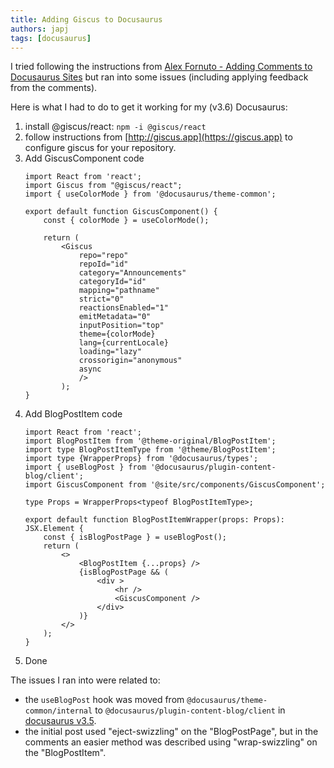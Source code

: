 ```yaml
---
title: Adding Giscus to Docusaurus
authors: japj
tags: [docusaurus]
---
```


I tried following the instructions from [Alex Fornuto - Adding Comments to Docusaurus Sites](https://alexfornuto.com/blog/2024/04/01/giscus/) 
but ran into some issues (including applying feedback from the comments).

Here is what I had to do to get it working for my (v3.6) Docusaurus:
<!-- truncate -->

1. install @giscus/react: `npm -i @giscus/react`
2. follow instructions from [http://giscus.app](https://giscus.app) to configure giscus for your repository.
3. Add GiscusComponent code
    ```tsx title='src/components/GiscusComponent/index.tsx'
    import React from 'react';
    import Giscus from "@giscus/react";
    import { useColorMode } from '@docusaurus/theme-common';
    
    export default function GiscusComponent() {
        const { colorMode } = useColorMode();
    
        return (
            <Giscus
                repo="repo"
                repoId="id"
                category="Announcements"
                categoryId="id"
                mapping="pathname"
                strict="0"
                reactionsEnabled="1"
                emitMetadata="0"
                inputPosition="top"
                theme={colorMode}
                lang={currentLocale}
                loading="lazy"
                crossorigin="anonymous"
                async
                />
            );
    }
    ```
4. Add BlogPostItem code
    ```tsx title='src/theme/BlogPostItem/index.tsx'
    import React from 'react';
    import BlogPostItem from '@theme-original/BlogPostItem';
    import type BlogPostItemType from '@theme/BlogPostItem';
    import type {WrapperProps} from '@docusaurus/types';
    import { useBlogPost } from '@docusaurus/plugin-content-blog/client';
    import GiscusComponent from '@site/src/components/GiscusComponent';
    
    type Props = WrapperProps<typeof BlogPostItemType>;
    
    export default function BlogPostItemWrapper(props: Props): JSX.Element {
        const { isBlogPostPage } = useBlogPost();
        return (
            <>
                <BlogPostItem {...props} />
                {isBlogPostPage && (
                    <div >
                        <hr />
                        <GiscusComponent />
                    </div>
                )}
            </>
        );
    }
    ```
5. Done

The issues I ran into were related to:
- the `useBlogPost` hook was moved from `@docusaurus/theme-common/internal` to `@docusaurus/plugin-content-blog/client` in [docusaurus v3.5](https://docusaurus.io/blog/releases/3.5#other-changes:~:text=%2310313%3A%20Blog%2Drelated,docs/client.).
- the initial post used "eject-swizzling" on the "BlogPostPage", but in the comments an easier method was described using "wrap-swizzling" on the "BlogPostItem".